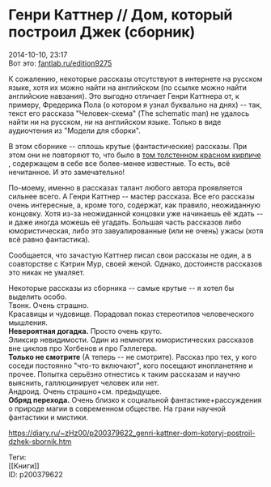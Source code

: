 Генри Каттнер // Дом, который построил Джек (сборник)
======================================================

   
 2014-10-10, 23:17   
  Вот это:  [fantlab.ru/edition9275](https://fantlab.ru/edition9275)    
   
 К сожалению, некоторые рассказы отсутствуют в интернете на русском языке, хотя их можно найти на английском (по ссылке можно найти английские навзания). Это выгодно отличает Генри Каттнера от, к примеру, Фредерика Пола (о котором я узнал буквально на днях) -- так, текст его рассказа "Человек-схема" (The schematic man) не удалось найти ни на русском, ни на английском языке. Только в виде аудиочтения из "Модели для сборки".   
   
 В этом сборнике -- сплошь крутые (фантастические) рассказы. При этом они не повторяют то, что было в  [том толстенном красном кирпиче](https://fantlab.ru/edition4817)  , содержащем в себе все более-менее известные. То есть, всё нечитанное. И это замечательно!   
   
 По-моему, именно в рассказах талант любого автора проявляется сильнее всего. А Генри Каттнер -- мастер рассказа. Все его рассказы очень интересные, а, кроме того, содержат, как правило, неожиданную концовку. Хотя из-за неожиданной концовки уже начинаешь её ждать -- и даже иногда можешь её угадать. Большая часть рассказов либо юмористическая, либо это завуалированные (или не очень) ужасы (хотя всё равно фантастика).   
   
 Сообщается, что зачастую Каттнер писал свои рассказы не один, а в соавторстве с Кэтрин Мур, своей женой. Однако, достоинств рассказов это никак не умаляет.   
   
 Некоторые рассказы из сборника -- самые крутые -- я хотел бы выделить особо.   
 Твонк. Очень страшно.   
 Красавицы и чудовище. Порадовал показ стереотипов человеческого мышления.   
  **Невероятная догадка.**  Просто очень круто.   
 Эликсир невидимости. Один из немногих юмористических рассказов вне циклов про Хогбенов и про Гэллегера.   
  **Только не смотрите**  (А теперь -- не смотрите). Рассказ про тех, у кого соседи постоянно "что-то включают", кого посещают инопланетяне и прочее. Попытка серьёзно отнестись к таким рассказам и научно выяснить, галлюцинирует человек или нет.   
 Андроид. Очень страшно+см. предыдущее.   
  **Обряд перехода.**  Очень близко к социальной фантастике+рассуждения о природе магии в современном обществе. На грани научной фантастики и мистики.   
    
 <https://diary.ru/~zHz00/p200379622_genri-kattner-dom-kotoryj-postroil-dzhek-sbornik.htm>   
   
 Теги:   
 [[Книги]]   
 ID: p200379622
